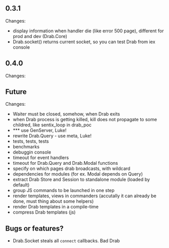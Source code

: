 ## 0.3.1
Changes:
* display information when handler die (like error 500 page), different for prod and dev (Drab.Core)
* Drab.socket() returns current socket, so you can test Drab from iex console

## 0.4.0
Changes:

## Future
Changes:
* Waiter must be closed, somehow, when Drab exits
* when Drab process is getting killed, kill does not propagate to some childred, like sentix_loop in drab_poc
* *** use GenServer, Luke!
* rewrite Drab.Query - use meta, Luke!
* tests, tests, tests
* benchmarks
* debuggin console
* timeout for event handlers
* timeout for Drab.Query and Drab.Modal functions
* specify on which pages drab broadcasts, with wildcard
* dependencies for modules (for ex. Modal depends on Query)
* extract Drab Store and Session to standalone module (loaded by default)
* group JS commands to be launched in one step
* render templates, views in commanders (accutally it can already be done, must thing about some helpers)
* render Drab templates in a compile-time
* compress Drab templates (js)

## Bugs or features?
* Drab.Socket steals all `connect` callbacks. Bad Drab
